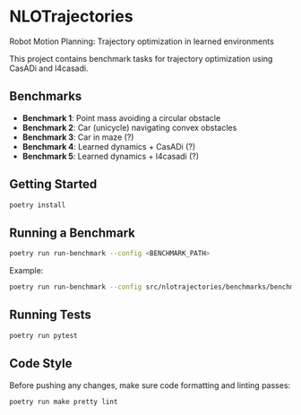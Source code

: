 # NLOTrajectories
Robot Motion Planning: Trajectory optimization in learned environments

This project contains benchmark tasks for trajectory optimization using CasADi and l4casadi.

## Benchmarks
- **Benchmark 1**: Point mass avoiding a circular obstacle
- **Benchmark 2**: Car (unicycle) navigating convex obstacles
- **Benchmark 3**: Car in maze  (?)
- **Benchmark 4**: Learned dynamics + CasADi (?)
- **Benchmark 5**: Learned dynamics + l4casadi  (?)

## Getting Started

```bash
poetry install
```

## Running a Benchmark

```bash
poetry run run-benchmark --config <BENCHMARK_PATH>
```

Example:

```bash
poetry run run-benchmark --config src/nlotrajectories/benchmarks/benchmark_1_dot_circle.yaml
```

## Running Tests

```bash
poetry run pytest
```

## Code Style

Before pushing any changes, make sure code formatting and linting passes:

```bash
poetry run make pretty lint
```

